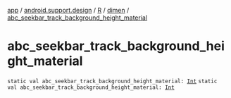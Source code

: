 [app](../../../index.md) / [android.support.design](../../index.md) / [R](../index.md) / [dimen](index.md) / [abc_seekbar_track_background_height_material](.)

# abc_seekbar_track_background_height_material

`static val abc_seekbar_track_background_height_material: `[`Int`](https://kotlinlang.org/api/latest/jvm/stdlib/kotlin/-int/index.html)
`static val abc_seekbar_track_background_height_material: `[`Int`](https://kotlinlang.org/api/latest/jvm/stdlib/kotlin/-int/index.html)